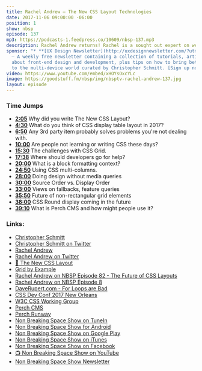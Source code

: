```yaml
---
title: Rachel Andrew — The New CSS Layout Technologies
date: 2017-11-06 09:00:00 -06:00
position: 1
show: nbsp
episode: 137
mp3: https://podcasts-1.feedpress.co/10609/nbsp-137.mp3
description: Rachel Andrew returns! Rachel is a sought out expert on web design layout technologies like CSS Grid and Flexbox, an invited expert to CSS Working Group, and author of several books. Her latest book, *The New CSS Layout*, is out now from A Book Apart.
sponsor: "* **[UX Design Newsletter](http://uxdesignnewsletter.com/?utm_source=nbsptv137&utm_medium=podcast&utm_campaign=uxdesignnewsletter)**
  — A weekly free newsletter containing a collection of tutorials, articles, and videos
  about front-end design and development, plus tips on how to bring better engagement
  to the multi-device world curated by Christopher Schmitt. [Sign up now!](http://uxdesignnewsletter.com/?utm_source=nbsptv137&utm_medium=podcast&utm_campaign=uxdesignnewsletter)"
video: https://www.youtube.com/embed/xHOYsOxcYLc
image: https://goodstuff.fm/nbsp/img/nbsptv-rachel-andrew-137.jpg
layout: episode
---
```


### Time Jumps


* **[2:05](#t=2:05)** Why did you write The New CSS Layout?
* **[4:30](#t=4:30)** What do you think of CSS display table layout in 2017?
* **[6:50](#t=6:50)** Any 3rd party item probably solves problems you're not dealing with.
* **[10:00](#t=10:00)** Are people not learning or writing CSS these days?
* **[15:30](#t=15:30)** The challenges with CSS Grid.
* **[17:38](#t=17:38)** Where should developers go for help?
* **[20:00](#t=20:00)** What is a block formatting context?
* **[24:50](#t=24:50)** Using CSS multi-columns.
* **[28:00](#t=28:00)** Doing design without media queries
* **[30:00](#t=30:00)** Source Order vs. Display Order
* **[33:00](#t=33:00)** Views on fallbacks, feature queries
* **[35:50](#t=35:50)** Future of non-rectangular grid elements
* **[38:00](#t=38:00)** CSS Round display coming in the future
* **[39:10](#t=39:10)** What is Perch CMS and how might people use it?


### Links:

* [Christopher Schmitt](http://Christopher.org)
* [Christopher Schmitt on Twitter](https://twitter.com/teleject)
* [Rachel Andrew](https://rachelandrew.co.uk/)
* [Rachel Andrew on Twitter](https://twitter.com/rachelandrew)
* [📘 The New CSS Layout](https://abookapart.com/products/the-new-css-layout)
* [Grid by Example](https://gridbyexample.com/)
* [Rachel Andrew on NBSP Episode 82 - The Future of CSS Layouts](https://goodstuff.fm/nbsp/82)
* [Rachel Andrew on NBSP Episode 8](https://goodstuff.fm/nbsp/8)
* [DaveRupert.com - For Loops are Bad](https://daverupert.com/2017/10/for-of-loops-are-bad/)
* [CSS Dev Conf 2017 New Orleans](http://2017.cssdevconf.com)
* [W3C CSS Working Group](https://www.w3.org/Style/CSS/members.en.php3)
* [Perch CMS](https://grabaperch.com)
* [Perch Runway](https://perchrunway.com)
* [Non Breaking Space Show on TuneIn](http://tunein.com/radio/Non-Breaking-Space-Show-p885155/)
* [Non Breaking Space Show for Android](http://subscribeonandroid.com/feeds.goodstuff.fm/nbsp)
* [Non Breaking Space Show on Google Play](https://playmusic.app.goo.gl/?ibi=com.google.PlayMusic&isi=691797987&ius=googleplaymusic&link=https://play.google.com/music/m/Iw5ik6iwalo5vmda5rqyrotdney?t%3DNon_Breaking_Space_Show%26pcampaignid%3DMKT-na-all-co-pr-mu-pod-16)
* [Non Breaking Space Show on iTunes](https://itunes.apple.com/ca/podcast/non-breaking-space-show/id507162981?mt=2&ign-mpt=uo%3D4)
* [Non Breaking Space Show on Facebook](https://www.facebook.com/nbsptv)
* [📺 Non Breaking Space Show on YouTube](https://www.youtube.com/channel/UC--mqA75V3CM8hxId0l7e_g?sub_confirmation=1)
* [Non Breaking Space Show Newsletter](http://newsletter.nonbreakingspace.tv/)
